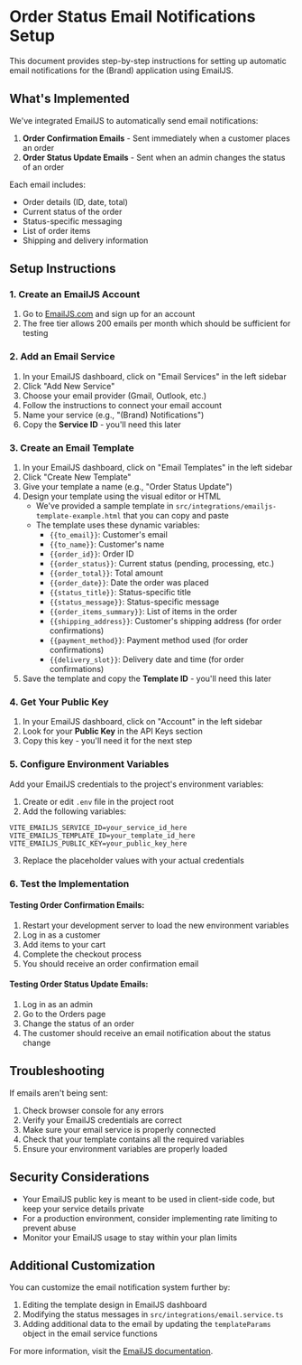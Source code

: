 # Order Status Email Notifications Setup

This document provides step-by-step instructions for setting up automatic email notifications for the (Brand) application using EmailJS.

## What's Implemented

We've integrated EmailJS to automatically send email notifications:

1. **Order Confirmation Emails** - Sent immediately when a customer places an order
2. **Order Status Update Emails** - Sent when an admin changes the status of an order

Each email includes:
- Order details (ID, date, total)
- Current status of the order
- Status-specific messaging
- List of order items
- Shipping and delivery information

## Setup Instructions

### 1. Create an EmailJS Account

1. Go to [EmailJS.com](https://www.emailjs.com/) and sign up for an account
2. The free tier allows 200 emails per month which should be sufficient for testing

### 2. Add an Email Service

1. In your EmailJS dashboard, click on "Email Services" in the left sidebar
2. Click "Add New Service"
3. Choose your email provider (Gmail, Outlook, etc.)
4. Follow the instructions to connect your email account
5. Name your service (e.g., "(Brand) Notifications")
6. Copy the **Service ID** - you'll need this later

### 3. Create an Email Template

1. In your EmailJS dashboard, click on "Email Templates" in the left sidebar
2. Click "Create New Template"
3. Give your template a name (e.g., "Order Status Update")
4. Design your template using the visual editor or HTML
   - We've provided a sample template in `src/integrations/emailjs-template-example.html` that you can copy and paste
   - The template uses these dynamic variables:
     - `{{to_email}}`: Customer's email
     - `{{to_name}}`: Customer's name
     - `{{order_id}}`: Order ID 
     - `{{order_status}}`: Current status (pending, processing, etc.)
     - `{{order_total}}`: Total amount
     - `{{order_date}}`: Date the order was placed
     - `{{status_title}}`: Status-specific title
     - `{{status_message}}`: Status-specific message
     - `{{order_items_summary}}`: List of items in the order
     - `{{shipping_address}}`: Customer's shipping address (for order confirmations)
     - `{{payment_method}}`: Payment method used (for order confirmations)
     - `{{delivery_slot}}`: Delivery date and time (for order confirmations)
5. Save the template and copy the **Template ID** - you'll need this later

### 4. Get Your Public Key

1. In your EmailJS dashboard, click on "Account" in the left sidebar
2. Look for your **Public Key** in the API Keys section
3. Copy this key - you'll need it for the next step

### 5. Configure Environment Variables

Add your EmailJS credentials to the project's environment variables:

1. Create or edit `.env` file in the project root
2. Add the following variables:

```
VITE_EMAILJS_SERVICE_ID=your_service_id_here
VITE_EMAILJS_TEMPLATE_ID=your_template_id_here
VITE_EMAILJS_PUBLIC_KEY=your_public_key_here
```

3. Replace the placeholder values with your actual credentials

### 6. Test the Implementation

#### Testing Order Confirmation Emails:
1. Restart your development server to load the new environment variables
2. Log in as a customer
3. Add items to your cart
4. Complete the checkout process
5. You should receive an order confirmation email

#### Testing Order Status Update Emails:
1. Log in as an admin
2. Go to the Orders page
3. Change the status of an order
4. The customer should receive an email notification about the status change

## Troubleshooting

If emails aren't being sent:

1. Check browser console for any errors
2. Verify your EmailJS credentials are correct
3. Make sure your email service is properly connected
4. Check that your template contains all the required variables
5. Ensure your environment variables are properly loaded

## Security Considerations

- Your EmailJS public key is meant to be used in client-side code, but keep your service details private
- For a production environment, consider implementing rate limiting to prevent abuse
- Monitor your EmailJS usage to stay within your plan limits

## Additional Customization

You can customize the email notification system further by:

1. Editing the template design in EmailJS dashboard
2. Modifying the status messages in `src/integrations/email.service.ts`
3. Adding additional data to the email by updating the `templateParams` object in the email service functions

For more information, visit the [EmailJS documentation](https://www.emailjs.com/docs/). 